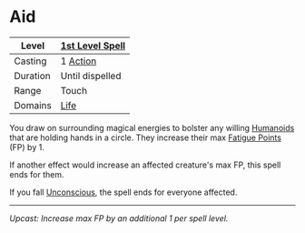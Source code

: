 # Aid

| Level    | [1st Level Spell](1st%20Level%20Spells.md)                            |
| -------- | --------------------------------------------------------------------- |
| Casting  | 1 [Action](../../../../Game%20Procedures/Core%20Procedures/Action.md) |
| Duration | Until dispelled                                                       |
| Range    | Touch                                                                 |
| Domains  | [Life](../../Spell%20Domains/Life.md)                                 |

You draw on surrounding magical energies to bolster any willing [Humanoids](../../../../Resources%20for%20GMs/Creatures/Creature%20Types/Humanoid.md) that are holding hands in a circle. They increase their max [Fatigue Points](../../../../Player%20Characters/Derived%20Statistics/Fatigue%20Points.md) (FP) by 1.

If another effect would increase an affected creature's max FP, this spell ends for them.

If you fall [Unconscious](../../../../Game%20Procedures/Conditions/Unconscious.md), the spell ends for everyone affected.

---
*Upcast: Increase max FP by an additional 1 per spell level.*
